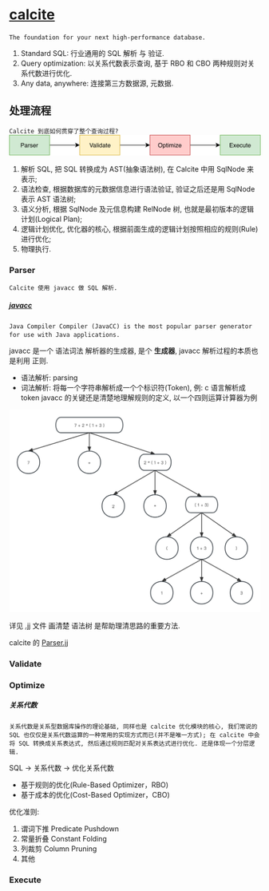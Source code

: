 # [calcite](https://calcite.apache.org/)
`The foundation for your next high-performance database.`
1. Standard SQL: 行业通用的 SQL 解析 与 验证.
2. Query optimization: 以关系代数表示查询, 基于 RBO 和 CBO 两种规则对关系代数进行优化.
3. Any data, anywhere: 连接第三方数据源, 元数据.

## 处理流程
`Calcite 到底如何贯穿了整个查询过程?`
![img.png](img/img.png)
1. 解析 SQL, 把 SQL 转换成为 AST(抽象语法树), 在 Calcite 中用 SqlNode 来表示; 
2. 语法检查, 根据数据库的元数据信息进行语法验证, 验证之后还是用 SqlNode 表示 AST 语法树;
3. 语义分析, 根据 SqlNode 及元信息构建 RelNode 树, 也就是最初版本的逻辑计划(Logical Plan);
4. 逻辑计划优化, 优化器的核心, 根据前面生成的逻辑计划按照相应的规则(Rule)进行优化;
5. 物理执行.

### Parser
`Calcite 使用 javacc 做 SQL 解析.`
##### [javacc](https://javacc.github.io/javacc/)
`Java Compiler Compiler (JavaCC) is the most popular parser generator for use with Java applications.`

javacc 是一个 语法词法 解析器的生成器, 是个 **生成器**, javacc 解析过程的本质也是利用 正则.

* 语法解析: parsing
* 词法解析: 将每一个字符串解析成一个个标识符(Token),
例: c 语言解析成 token
javacc 的关键还是清楚地理解规则的定义, 以一个四则运算计算器为例

![1.jpg](img/1.jpg)

详见 [.jj](https://github.com/user757187977/WorkMark/blob/master/src/demo/calcite/javacc/Calculator.jj) 文件
画清楚 语法树 是帮助理清思路的重要方法. 

calcite 的 [Parser.jj](https://github.com/apache/calcite/blob/master/core/src/main/codegen/templates/Parser.jj)
### Validate

### Optimize
##### 关系代数
`
关系代数是关系型数据库操作的理论基础, 同样也是 calcite 优化模块的核心, 我们常说的 SQL 也仅仅是关系代数运算的一种常用的实现方式而已(并不是唯一方式);
在 calcite 中会将 SQL 转换成关系表达式, 然后通过规则匹配对关系表达式进行优化. 还是体现一个分层逻辑.
` 

SQL -> 关系代数 -> 优化关系代数


* 基于规则的优化(Rule-Based Optimizer，RBO)
* 基于成本的优化(Cost-Based Optimizer，CBO)

优化准则:
1. 谓词下推 Predicate Pushdown
2. 常量折叠 Constant Folding
3. 列裁剪 Column Pruning
4. 其他

### Execute


